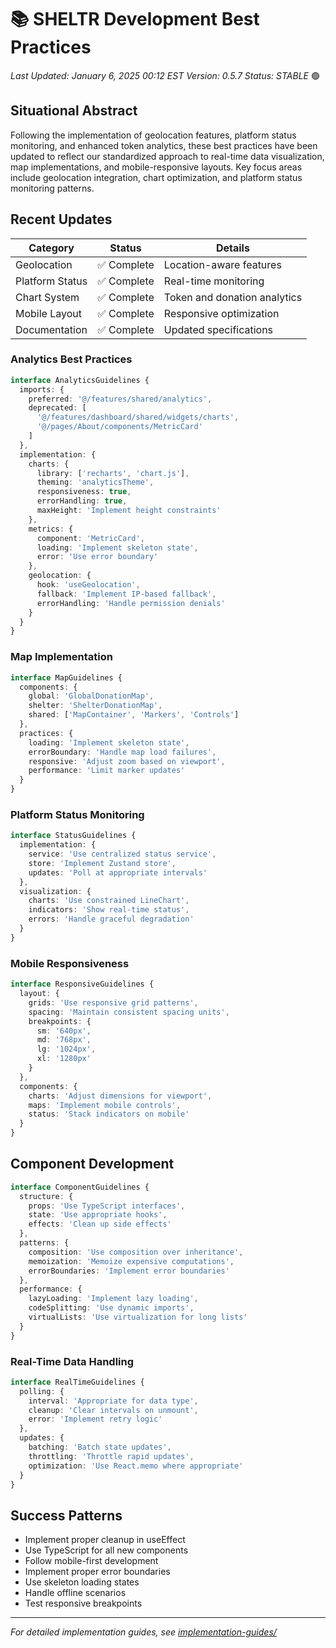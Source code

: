 # 📚 SHELTR Development Best Practices
*Last Updated: January 6, 2025 00:12 EST*
*Version: 0.5.7*
*Status: STABLE* 🟢

## Situational Abstract
Following the implementation of geolocation features, platform status monitoring, and enhanced token analytics, these best practices have been updated to reflect our standardized approach to real-time data visualization, map implementations, and mobile-responsive layouts. Key focus areas include geolocation integration, chart optimization, and platform status monitoring patterns.

## Recent Updates
| Category | Status | Details |
|----------|---------|---------|
| Geolocation | ✅ Complete | Location-aware features |
| Platform Status | ✅ Complete | Real-time monitoring |
| Chart System | ✅ Complete | Token and donation analytics |
| Mobile Layout | ✅ Complete | Responsive optimization |
| Documentation | ✅ Complete | Updated specifications |

### Analytics Best Practices
```typescript
interface AnalyticsGuidelines {
  imports: {
    preferred: '@/features/shared/analytics',
    deprecated: [
      '@/features/dashboard/shared/widgets/charts',
      '@/pages/About/components/MetricCard'
    ]
  },
  implementation: {
    charts: {
      library: ['recharts', 'chart.js'],
      theming: 'analyticsTheme',
      responsiveness: true,
      errorHandling: true,
      maxHeight: 'Implement height constraints'
    },
    metrics: {
      component: 'MetricCard',
      loading: 'Implement skeleton state',
      error: 'Use error boundary'
    },
    geolocation: {
      hook: 'useGeolocation',
      fallback: 'Implement IP-based fallback',
      errorHandling: 'Handle permission denials'
    }
  }
}
```

### Map Implementation
```typescript
interface MapGuidelines {
  components: {
    global: 'GlobalDonationMap',
    shelter: 'ShelterDonationMap',
    shared: ['MapContainer', 'Markers', 'Controls']
  },
  practices: {
    loading: 'Implement skeleton state',
    errorBoundary: 'Handle map load failures',
    responsive: 'Adjust zoom based on viewport',
    performance: 'Limit marker updates'
  }
}
```

### Platform Status Monitoring
```typescript
interface StatusGuidelines {
  implementation: {
    service: 'Use centralized status service',
    store: 'Implement Zustand store',
    updates: 'Poll at appropriate intervals'
  },
  visualization: {
    charts: 'Use constrained LineChart',
    indicators: 'Show real-time status',
    errors: 'Handle graceful degradation'
  }
}
```

### Mobile Responsiveness
```typescript
interface ResponsiveGuidelines {
  layout: {
    grids: 'Use responsive grid patterns',
    spacing: 'Maintain consistent spacing units',
    breakpoints: {
      sm: '640px',
      md: '768px',
      lg: '1024px',
      xl: '1280px'
    }
  },
  components: {
    charts: 'Adjust dimensions for viewport',
    maps: 'Implement mobile controls',
    status: 'Stack indicators on mobile'
  }
}
```

## Component Development
```typescript
interface ComponentGuidelines {
  structure: {
    props: 'Use TypeScript interfaces',
    state: 'Use appropriate hooks',
    effects: 'Clean up side effects'
  },
  patterns: {
    composition: 'Use composition over inheritance',
    memoization: 'Memoize expensive computations',
    errorBoundaries: 'Implement error boundaries'
  },
  performance: {
    lazyLoading: 'Implement lazy loading',
    codeSplitting: 'Use dynamic imports',
    virtualLists: 'Use virtualization for long lists'
  }
}
```

### Real-Time Data Handling
```typescript
interface RealTimeGuidelines {
  polling: {
    interval: 'Appropriate for data type',
    cleanup: 'Clear intervals on unmount',
    error: 'Implement retry logic'
  },
  updates: {
    batching: 'Batch state updates',
    throttling: 'Throttle rapid updates',
    optimization: 'Use React.memo where appropriate'
  }
}
```

## Success Patterns
- Implement proper cleanup in useEffect
- Use TypeScript for all new components
- Follow mobile-first development
- Implement proper error boundaries
- Use skeleton loading states
- Handle offline scenarios
- Test responsive breakpoints

---
*For detailed implementation guides, see [implementation-guides/](../implementation-guides/)*